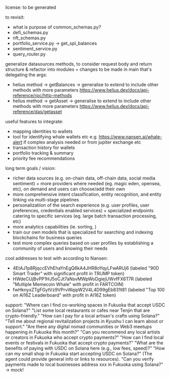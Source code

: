 license: to be generated

to revisit:
- what is purpose of common_schemas.py?
- defi_schemas.py
- nft_schemas.py
- portfolio_service.py -> get_spl_balances
- sentiment_service.py
- query_router.py

generalize datasources methods, to consider request body and return structure & refactor into modules + changes to be made in main that's delegating the args:
- helius method -> getBalances -> generalise to extend to include other methods with more parameters https://www.helius.dev/docs/api-reference/rpc/http-methods
- helius method -> getAsset -> generalise to extend to include other methods with more parameters https://www.helius.dev/docs/api-reference/das/getasset

useful features to integrate:
- mapping identities to wallets
- tool for identifying whale wallets etc e.g. https://www.nansen.ai/whale-alert if complex analysis needed or from jupiter exchange etc
- transaction history for wallets
- portfolio tracking & summary
- priority fee recommendations

long term goals / vision:
- richer data sources (e.g. on-chain data, off-chain data, social media sentiment) + more providers where needed (eg. magic eden, opensea, etc), on demand and users can choose/add their own
- more comprehensive intent classification, entity recognition, and entity linking via multi-stage pipelines
- personalizatiion of the search experience (e.g. user profiles, user preferences, credentials enabled services) + specialized endpoints catering to specific services (eg. large batch transaction processing, etc)
- more analytics capabilities (ie. sorting, )
- train our own models that is specialized for searching and indexing blockchains for business queries
- test more complex queries based on user profiles by establishing a community of users and knowing their needs

cool addresses to test with according to Nansen:
- 4EtAJ1p8RjqccEVhEhaYnEgQ6kA4JHR8oYqyLFwARUj6 (labeled "90D Smart Trader" with significant profit in TRUMP token)
- HWdeCUjBvPP1HJ5oCJt7aNsvMWpWoDgiejUWvfFX6T7R (labeled "Multiple Memecoin Whale" with profit in FARTCOIN)
- fwHknyxZTgFGytVz9VPrvWqipW2V4L4D99gEb831t81 (labeled "Top 100 on AI16Z Leaderboard" with profit in AI16Z token)   


support:
"Where can I find co-working spaces in Fukuoka that accept USDC on Solana?"
"List some local restaurants or cafes near Tenjin that are crypto-friendly."
"How can I pay for a local artisan's crafts using Solana?"
"Tell me about regional revitalization projects in Kyushu I can learn about or support."
"Are there any digital nomad communities or Web3 meetups happening in Fukuoka this month?"
"Can you recommend any local artists or creators in Fukuoka who accept crypto payments?"
"How can I find local events or festivals in Fukuoka that accept crypto payments?"
"What are the benefits of paying with USDC on Solana here (e.g., low fees, speed)?"
"How can my small shop in Fukuoka start accepting USDC on Solana?" (The agent could provide general info or links to resources).
"Can you verify payments made to local businesses address xxx in Fukuoka using Solana?" -> mock!